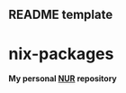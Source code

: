 ## README template

# nix-packages

**My personal [NUR](https://github.com/nix-community/NUR) repository**

